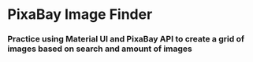 # PixaBay Image Finder

### Practice using Material UI and PixaBay API to create a grid of images based on search and amount of images
